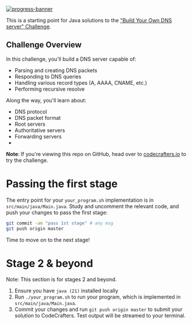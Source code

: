 [![progress-banner](https://backend.codecrafters.io/progress/dns-server/0ab8ba26-34bb-400e-a8f1-23f80fc1e1e7)](https://app.codecrafters.io/users/codecrafters-bot?r=2qF)

This is a starting point for Java solutions to the
["Build Your Own DNS server" Challenge](https://app.codecrafters.io/courses/dns-server/overview).

## Challenge Overview

In this challenge, you'll build a DNS server capable of:
- Parsing and creating DNS packets
- Responding to DNS queries
- Handling various record types (A, AAAA, CNAME, etc.)
- Performing recursive resolve

Along the way, you'll learn about:
- DNS protocol
- DNS packet format
- Root servers
- Authoritative servers
- Forwarding servers
- 
**Note**: If you're viewing this repo on GitHub, head over to
[codecrafters.io](https://codecrafters.io) to try the challenge.

# Passing the first stage

The entry point for your `your_program.sh` implementation is in
`src/main/java/Main.java`. Study and uncomment the relevant code, and push your
changes to pass the first stage:

```sh
git commit -am "pass 1st stage" # any msg
git push origin master
```

Time to move on to the next stage!

# Stage 2 & beyond

Note: This section is for stages 2 and beyond.

1. Ensure you have `java (21)` installed locally
1. Run `./your_program.sh` to run your program, which is implemented in
   `src/main/java/Main.java`.
1. Commit your changes and run `git push origin master` to submit your solution
   to CodeCrafters. Test output will be streamed to your terminal.
